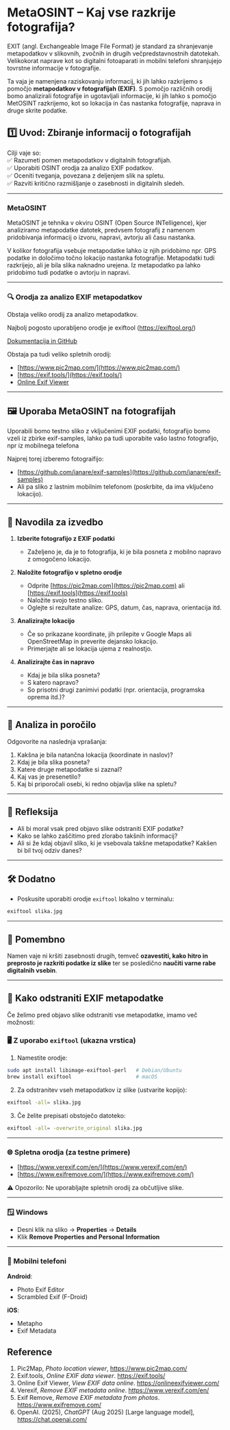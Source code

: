 
# MetaOSINT – Kaj vse razkrije fotografija?

EXIT (angl. Exchangeable Image File Format) je standard za shranjevanje metapodatkov v slikovnih, zvočnih in drugih večpredstavnostnih datotekah. Velikokorat naprave kot so digitalni fotoaparati in mobilni telefoni shranjujejo tovrstne informacije v fotografije.

Ta vaja je namenjena raziskovanju informacij, ki jih lahko razkrijemo s pomočjo **metapodatkov v fotografijah (EXIF)**. S pomočjo različnih orodij bomo analizirali fotografije in ugotavljali informacije, ki jih lahko s pomočjo MetOSINT razkrijemo, kot so lokacija in čas nastanka fotografije, naprava in druge skrite podatke.

## 1️⃣ Uvod: Zbiranje informacij o fotografijah

Cilji vaje so:  
✅ Razumeti pomen metapodatkov v digitalnih fotografijah.  
✅ Uporabiti OSINT orodja za analizo EXIF podatkov.  
✅ Oceniti tveganja, povezana z deljenjem slik na spletu.  
✅ Razviti kritično razmišljanje o zasebnosti in digitalnih sledeh.

---

### MetaOSINT

MetaOSINT je tehnika v okviru OSINT (Open Source INTelligence), kjer analiziramo metapodatke datotek, predvsem fotografij z namenom pridobivanja informacij o izvoru, napravi, avtorju ali času nastanka.

V kolikor fotografija vsebuje metapodatke lahko iz njih pridobimo npr. GPS podatke in določimo točno lokacijo nastanka fotografije. Metapodatki tudi razkrijejo, ali je bila slika naknadno urejena. Iz metapodatko pa lahko pridobimo tudi podatke o avtorju in napravi.

---

### 🔍 Orodja za analizo EXIF metapodatkov

Obstaja veliko orodij za analizo metapodatkov. 

Najbolj pogosto uporabljeno orodje je exiftool (https://exiftool.org/)

[Dokumentacija in GitHub](https://github.com/exiftool/exiftool)

Obstaja pa tudi veliko spletnih orodij: 
-  [https://www.pic2map.com/](https://www.pic2map.com/)
- [https://exif.tools/](https://exif.tools/)
- [Online Exif Viewer](https://onlineexifviewer.com/)  

---

## 🖼️ Uporaba MetaOSINT na fotografijah

Uporabili bomo testno sliko z vključenimi EXIF podatki, fotografijo bomo vzeli iz zbirke exif-samples, lahko pa tudi uporabite vašo lastno fotografijo, npr iz mobilnega telefona

Najprej torej izberemo fotograifijo:
- [https://github.com/ianare/exif-samples](https://github.com/ianare/exif-samples)
- Ali pa sliko z lastnim mobilnim telefonom (poskrbite, da ima vključeno lokacijo).

---


## 📝 Navodila za izvedbo

1. **Izberite fotografijo z EXIF podatki**
   - Zaželjeno je, da je to fotografija, ki je bila posneta z mobilno napravo z omogočeno lokacijo.

2. **Naložite fotografijo v spletno orodje**
   - Odprite [https://pic2map.com](https://pic2map.com) ali [https://exif.tools](https://exif.tools)
   - Naložite svojo testno sliko.
   - Oglejte si rezultate analize: GPS, datum, čas, naprava, orientacija itd.

3. **Analizirajte lokacijo**
   - Če so prikazane koordinate, jih prilepite v Google Maps ali OpenStreetMap in preverite dejansko lokacijo.
   - Primerjajte ali se lokacija ujema z realnostjo.

4. **Analizirajte čas in napravo**
   - Kdaj je bila slika posneta?
   - S katero napravo?
   - So prisotni drugi zanimivi podatki (npr. orientacija, programska oprema itd.)?

---

## 📝 Analiza in poročilo

Odgovorite na naslednja vprašanja:

1. Kakšna je bila natančna lokacija (koordinate in naslov)?
2. Kdaj je bila slika posneta?
3. Katere druge metapodatke si zaznal?
4. Kaj vas je presenetilo?
5. Kaj bi priporočali osebi, ki redno objavlja slike na spletu?

---

## 💬 Refleksija

- Ali bi moral vsak pred objavo slike odstraniti EXIF podatke?
- Kako se lahko zaščitimo pred zlorabo takšnih informacij?
- Ali si že kdaj objavil sliko, ki je vsebovala takšne metapodatke? Kakšen bi bil tvoj odziv danes?

---

## 🛠️ Dodatno

- Poskusite uporabiti orodje `exiftool` lokalno v terminalu:
```bash
exiftool slika.jpg
```

---

## 📌 Pomembno

Namen vaje ni kršiti zasebnosti drugih, temveč **ozavestiti, kako hitro in preprosto je razkriti podatke iz slike** ter se posledično **naučiti varne rabe digitalnih vsebin**.

---

## 🧼 Kako odstraniti EXIF metapodatke

Če želimo pred objavo slike odstraniti vse metapodatke, imamo več možnosti:

### 🖥️ Z uporabo `exiftool` (ukazna vrstica)

1. Namestite orodje:
```bash
sudo apt install libimage-exiftool-perl   # Debian/Ubuntu
brew install exiftool                     # macOS
```

2. Za odstranitev vseh metapodatkov iz slike (ustvarite kopijo):
```bash
exiftool -all= slika.jpg
```

3. Če želite prepisati obstoječo datoteko:
```bash
exiftool -all= -overwrite_original slika.jpg
```

---

### 🌐 Spletna orodja (za testne primere)

- [https://www.verexif.com/en/](https://www.verexif.com/en/)
- [https://www.exifremove.com/](https://www.exifremove.com/)

⚠️ Opozorilo: Ne uporabljajte spletnih orodij za občutljive slike.

---

### 🪟 Windows

- Desni klik na sliko → **Properties** → **Details**
- Klik **Remove Properties and Personal Information**

---

### 📱 Mobilni telefoni

**Android**:
- Photo Exif Editor
- Scrambled Exif (F-Droid)

**iOS**:
- Metapho
- Exif Metadata


## Reference


1. Pic2Map, *Photo location viewer*, https://www.pic2map.com/
2. Exif.tools, *Online EXIF data viewer*. https://exif.tools/
3. Online Exif Viewer, *View EXIF data online*. https://onlineexifviewer.com/
4. Verexif, *Remove EXIF metadata online*. https://www.verexif.com/en/
5. Exif Remove, *Remove EXIF metadata from photos*. https://www.exifremove.com/
6. OpenAI. (2025), *ChatGPT* (Aug 2025) [Large language model], https://chat.openai.com/
